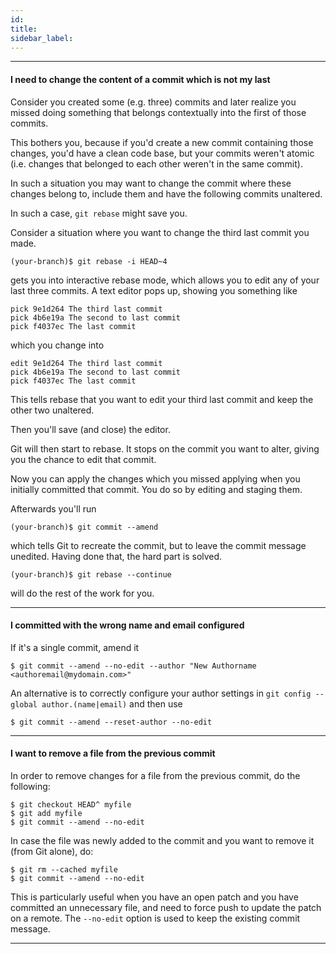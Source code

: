 ```yaml
---
id:
title:
sidebar_label:
---
```


<!-- ![xxx](https://raw.githubusercontent.com/ChickenKyiv/awesome-git-article/master/img/PR/CreatePR/branch-dropdown.png) -->


------


#### I need to change the content of a commit which is not my last

Consider you created some (e.g. three) commits and later realize you missed doing something that belongs contextually into the first of those commits.

This bothers you, because if you'd create a new commit containing those changes, you'd have a clean code base, but your commits weren't atomic (i.e. changes that belonged to each other weren't in the same commit).

In such a situation you may want to change the commit where these changes belong to, include them and have the following commits unaltered.

In such a case, `git rebase` might save you.



Consider a situation where you want to change the third last commit you made.

`(your-branch)$ git rebase -i HEAD~4`

gets you into interactive rebase mode, which allows you to edit any of your last three commits. A text editor pops up, showing you something like

```
pick 9e1d264 The third last commit
pick 4b6e19a The second to last commit
pick f4037ec The last commit
```

which you change into

```
edit 9e1d264 The third last commit
pick 4b6e19a The second to last commit
pick f4037ec The last commit
```
This tells rebase that you want to edit your third last commit and keep the other two unaltered.

Then you'll save (and close) the editor.

Git will then start to rebase. It stops on the commit you want to alter, giving you the chance to edit that commit.

Now you can apply the changes which you missed applying when you initially committed that commit.
 You do so by editing and staging them.

Afterwards you'll run

`(your-branch)$ git commit --amend`

which tells Git to recreate the commit, but to leave the commit message unedited. Having done that, the hard part is solved.

`(your-branch)$ git rebase --continue`

will do the rest of the work for you.

---

#### I committed with the wrong name and email configured
If it's a single commit, amend it

`$ git commit --amend --no-edit --author "New Authorname <authoremail@mydomain.com>"`

An alternative is to correctly configure your author settings in `git config --global author.(name|email)` and then use

`$ git commit --amend --reset-author --no-edit`

---

#### I want to remove a file from the previous commit

In order to remove changes for a file from the previous commit, do the following:

```
$ git checkout HEAD^ myfile
$ git add myfile
$ git commit --amend --no-edit
```

In case the file was newly added to the commit and you want to remove it (from Git alone), do:

```
$ git rm --cached myfile
$ git commit --amend --no-edit
```

This is particularly useful when you have an open patch and you have committed an unnecessary file, and need to force push to update the patch on a remote. The `--no-edit` option is used to keep the existing commit message.

---

